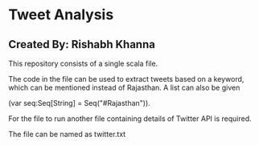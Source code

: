 # Tweet Analysis

## Created By: Rishabh Khanna

This repository consists of a single scala file.

The code in the file can be used to extract tweets based on a keyword,
which can be mentioned instead of Rajasthan. A list can also be given

(var seq:Seq[String] = Seq("#Rajasthan")).

For the file to run another file containing details of Twitter API is required.

The file can be named as twitter.txt
